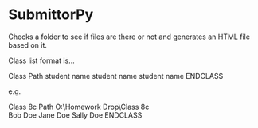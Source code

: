 # SubmittorPy
Checks a folder to see if files are there or not and generates an HTML file based on it.

Class list format is...

Class <class name>
Path <Path to check>
student name
student name
student name
ENDCLASS

e.g.

Class 8c
Path O:\Homework Drop\Class 8c\
Bob Doe
Jane Doe
Sally Doe
ENDCLASS
